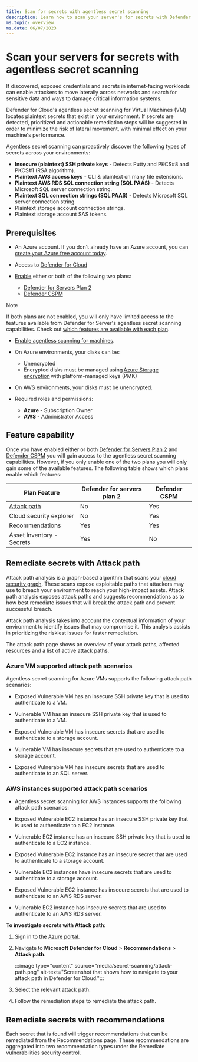 ```yaml
---
title: Scan for secrets with agentless secret scanning
description: Learn how to scan your server's for secrets with Defender for Server's agentless secret scanning.
ms.topic: overview
ms.date: 06/07/2023
---
```


# Scan your servers for secrets with agentless secret scanning

If discovered, exposed credentials and secrets in internet-facing workloads can enable attackers to move laterally across networks and search for sensitive data and ways to damage critical information systems.

Defender for Cloud's agentless secret scanning for Virtual Machines (VM) locates plaintext secrets that exist in your environment. If secrets are detected, prioritized and actionable remediation steps will be suggested in order to minimize the risk of lateral movement, with minimal effect on your machine's performance.

Agentless secret scanning can proactively discover the following types of secrets across your environments:
- **Insecure (plaintext) SSH private keys** - Detects Putty and PKCS#8 and PKCS#1 (RSA algorithm). 
- **Plaintext AWS access keys** - CLI & plaintext on many file extensions.
- **Plaintext AWS RDS SQL connection string (SQL PAAS)** - Detects Microsoft SQL server connection string.
- **Plaintext SQL connection strings (SQL PAAS)** - Detects Microsoft SQL server connection string.  
- Plaintext storage account connection strings.  
- Plaintext storage account SAS tokens.

## Prerequisites

- An Azure account. If you don't already have an Azure account, you can [create your Azure free account today](https://azure.microsoft.com/free/).

- Access to [Defender for Cloud](get-started.md)

- [Enable](enable-enhanced-security.md#enable-defender-plans-to-get-the-enhanced-security-features) either or both of the following two plans: 
    - [Defender for Servers Plan 2](plan-defender-for-servers-select-plan.md#plan-features)
    - [Defender CSPM](concept-cloud-security-posture-management.md)

> [!NOTE]
> If both plans are not enabled, you will only have limited access to the features available from Defender for Server's agentless secret scanning capabilities. Check out [which features are available with each plan](#feature-capability).

- [Enable agentless scanning for machines](enable-vulnerability-assessment-agentless.md#enabling-agentless-scanning-for-machines).

- On Azure environments, your disks can be:
    - Unencrypted 
    - Encrypted disks must be managed using [Azure Storage encryption](../virtual-machines/disk-encryption.md) with platform-managed keys (PMK)

- On AWS environments, your disks must be unencrypted.

- Required roles and permissions:
    - **Azure** - Subscription Owner
    - **AWS** - Administrator Access

## Feature capability

Once you have enabled either or both [Defender for Servers Plan 2](plan-defender-for-servers-select-plan.md#plan-features) and [Defender CSPM](concept-cloud-security-posture-management.md) you will gain access to the agentless secret scanning capabilities. However, if you only enable one of the two plans you will only gain some of the available features. The following table shows which plans enable which features:

| Plan Feature | Defender for servers plan 2 | Defender CSPM |
|--|--|--|
| [Attack path](#remediate-secrets-with-attack-path) | No | Yes |
| Cloud security explorer | No | Yes |
| Recommendations | Yes | Yes |
| Asset Inventory - Secrets | Yes | No |

## Remediate secrets with Attack path

Attack path analysis is a graph-based algorithm that scans your [cloud security graph](concept-attack-path.md#what-is-cloud-security-graph). These scans expose exploitable paths that attackers may use to breach your environment to reach your high-impact assets. Attack path analysis exposes attack paths and suggests recommendations as to how best remediate issues that will break the attack path and prevent successful breach.

Attack path analysis takes into account the contextual information of your environment to identify issues that may compromise it. This analysis assists in prioritizing the riskiest issues for faster remediation.

The attack path page shows an overview of your attack paths, affected resources and a list of active attack paths.

### Azure VM supported attack path scenarios

Agentless secret scanning for Azure VMs supports the following attack path scenarios:

- Exposed Vulnerable VM has an insecure SSH private key that is used to authenticate to a VM. 

- Vulnerable VM has an insecure SSH private key that is used to authenticate to a VM. 

- Exposed Vulnerable VM has insecure secrets that are used to authenticate to a storage account. 

- Vulnerable VM has insecure secrets that are used to authenticate to a storage account. 

- Exposed Vulnerable VM has insecure secrets that are used to authenticate to an SQL server. 

### AWS instances supported attack path scenarios

- Agentless secret scanning for AWS instances supports the following attack path scenarios:

- Exposed Vulnerable EC2 instance has an insecure SSH private key that is used to authenticate to a EC2 instance. 

- Vulnerable EC2 instance has an insecure SSH private key that is used to authenticate to a EC2 instance. 

- Exposed Vulnerable EC2 instance has an insecure secret that are used to authenticate to a storage account. 

- Vulnerable EC2 instances have insecure secrets that are used to authenticate to a storage account. 

- Exposed Vulnerable EC2 instance has insecure secrets that are used to authenticate to an AWS RDS server. 

- Vulnerable EC2 instance has insecure secrets that are used to authenticate to an AWS RDS server. 

**To investigate secrets with Attack path**:

1. Sign in to the [Azure portal](https://portal.azure.com). 

1. Navigate to **Microsoft Defender for Cloud** > **Recommendations** > **Attack path**.

    :::image type="content" source="media/secret-scanning/attack-path.png" alt-text="Screenshot that shows how to navigate to your attack path in Defender for Cloud.":::

1. Select the relevant attack path.

1. Follow the remediation steps to remediate the attack path.

## Remediate secrets with recommendations

Each secret that is found will trigger recommendations that can be remediated from the Recommendations page. These recommendations are aggregated into two recommendation types under the Remediate vulnerabilities security control.